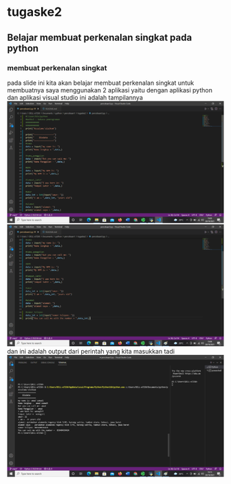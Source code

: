 # tugaske2
## Belajar membuat perkenalan singkat pada python

### membuat perkenalan singkat
pada slide ini kita akan belajar membuat perkenalan singkat
untuk membuatnya saya menggunakan 2 aplikasi 
yaitu dengan aplikasi python dan aplikasi visual studio
ini adalah tampilannya
![gambar 1](sstugaske2/sstugaske21.png)
![gambar 2](sstugaske2/sstugaske22.png)
dan ini adalah output dari perintah yang kita masukkan tadi
![gambar 3](sstugaske2/sstugaske23.png)


